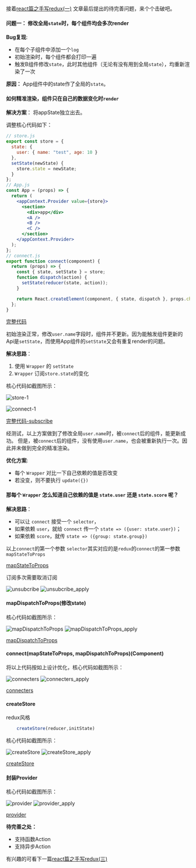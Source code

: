 接着[react篇之手写redux(一)](https://github.com/FredaFei/blogs/blob/master/articles/react/react%E7%AF%87%E4%B9%8B%E6%89%8B%E5%86%99redux(%E4%B8%80).md)
文章最后提出的待完善问题，来个个击破吧。

#### 问题一： 修改全局`state`时，每个组件均会多次render

**Bug复现**:

+ 在每个子组件中添加一个`log`
+ 初始渲染时，每个组件都会打印一遍
+ 触发B组件修改`state`，此时其他组件（无论有没有用到全局`state`），均重新渲染了一次

**原因：** App组件中的state作了全局的`state`。

#### 如何精准渲染，组件只在自己的数据变化时`render`

**解决方案**： 将appState独立出去。

调整核心代码如下：

``` jsx
// store.js
export const store = {
  state: {
    user: { name: "test", age: 10 }
  },
  setState(newState) {
    store.state = newState;
  }
};
// App.js
const App = (props) => {
  return (
    <appContext.Provider value={store}>
      <section>
        <div>app</div>
        <A />
        <B />
        <C />
      </section>
    </appContext.Provider>
  );
};
// connect.js
export function connect(component) {
  return (props) => {
    const { state, setState } = store;
    function dispatch(action) {
      setState(reducer(state, action));
    }

    return React.createElement(component, { state, dispatch }, props.children);
  };
}
```

[完整代码](https://codesandbox.io/s/shouxiereduxpianzhier-youhuaappcontext-ulqgs)

初始渲染正常，修改`user.name`字段时，组件并不更新。因为能触发组件更新的Api是`setState`，而使用App组件的`setState`又会有重复render的问题。

**解决思路**：

1. 使用 `Wrapper` 的 `setState`
2. `Wrapper` 订阅`store.state`的变化

核心代码如截图所示：

![store-1](https://github.com/FredaFei/blogs/blob/master/articles/react/images/redux-2/store-1.png)

![connect-1](https://github.com/FredaFei/blogs/blob/master/articles/react/images/redux-2/connect-1.png)

[完整代码-subscribe](https://codesandbox.io/s/shouxiereduxpianzhier-youhuaappcontext-ulqgs)

经测试，以上方案做到了修改全局`user.name`时，被`connect`后的组件，能更新成功。
但是，被`connect`后的组件，没有使用`user.name`，也会被重新执行一次。因此并未做到完全的精准渲染。

**优化方案**:

+ 每个 `Wrapper` 对比一下自己依赖的值是否改变
+ 若没变，则不要执行 `update({})` 

#### 那每个 `Wrapper` 怎么知道自己依赖的值是 `state.user` 还是 `state.score` 呢？

**解决思路**：

+ 可以让 `connect` 接受一个 `selector`，
+ 如果依赖 `user`，就给 `connect` 传一个 `state => ({user: state.user})`；
+ 如果依赖 `score`，就传 `state => ({group: state.group})`

以上`connect`的第一个参数 `selector`其实对应的是`redux`的`connect`的第一参数`mapStateToProps`

[mapStateToProps](https://codesandbox.io/s/shouxiereduxpianzhier-mapstatetoprops-mw5qy)

订阅多次需要取消订阅

![unsubcribe](https://github.com/FredaFei/blogs/blob/master/articles/react/images/redux-2/unsubcribe.png)
![unsubcribe_apply](https://github.com/FredaFei/blogs/blob/master/articles/react/images/redux-2/unsubcribe_apply.png)

#### mapDispatchToProps(修改state)

核心代码如截图所示：

![mapDispatchToProps](https://github.com/FredaFei/blogs/blob/master/articles/react/images/redux-2/mapDispatchToProps.png)
![mapDispatchToProps_apply](https://github.com/FredaFei/blogs/blob/master/articles/react/images/redux-2/mapDispatchToProps_apply.png)

[mapDispatchToProps](https://codesandbox.io/s/shouxiereduxpianzhier-mapdispatchtoprops-2ohns)

#### connect(mapStateToProps, mapDispatchToProps)(Component)
将以上代码按如上设计优化，核心代码如截图所示：

![connecters](https://github.com/FredaFei/blogs/blob/master/articles/react/images/redux-2/connecters.png)
![connecters_apply](https://github.com/FredaFei/blogs/blob/master/articles/react/images/redux-2/connecters_apply.png)

[connecters](https://codesandbox.io/s/shouxiereduxpianzhier-connectmapstatetoprops-mapdispatchtopropscomponent-67bcn)

#### createStore
redux风格
```js
    createStore(reducer,initState)
```

核心代码如截图所示：

![createStore](https://github.com/FredaFei/blogs/blob/master/articles/react/images/redux-2/createStore.png)
![createStore_apply](https://github.com/FredaFei/blogs/blob/master/articles/react/images/redux-2/createStore_apply.png)

[createStore](https://codesandbox.io/s/shouxiereduxpianzhier-createstore-ni1pj)

#### 封装Provider
核心代码如截图所示：

![provider](https://github.com/FredaFei/blogs/blob/master/articles/react/images/redux-2/provider.png)
![provider_apply](https://github.com/FredaFei/blogs/blob/master/articles/react/images/redux-2/provider_apply.png)

[provider](https://codesandbox.io/s/shouxiereduxpianzhier-provider-p2oqe)

**待完善之处：**

+ 支持函数Action
+ 支持异步Action

有兴趣的可看下一篇[react篇之手写redux(三)](https://github.com/FredaFei/blogs/blob/master/articles/react/react%E7%AF%87%E4%B9%8B%E6%89%8B%E5%86%99redux(%E4%BA%8C).md)






